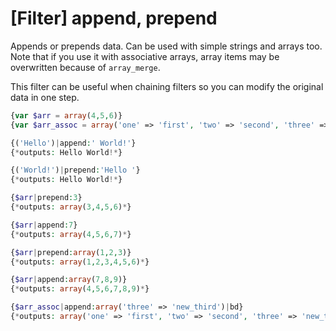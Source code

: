 # [Filter] append, prepend

Appends or prepends data. Can be used with simple strings and arrays too. Note that if you use it with associative arrays, array items may be overwritten because of `array_merge`.

This filter can be useful when chaining filters so you can modify the original data in one step.

```php
{var $arr = array(4,5,6)}
{var $arr_assoc = array('one' => 'first', 'two' => 'second', 'three' => 'third')}

{('Hello')|append:' World!'}
{*outputs: Hello World!*}

{('World!')|prepend:'Hello '}
{*outputs: Hello World!*}

{$arr|prepend:3}
{*outputs: array(3,4,5,6)*}

{$arr|append:7}
{*outputs: array(4,5,6,7)*}

{$arr|prepend:array(1,2,3)}
{*outputs: array(1,2,3,4,5,6)*}

{$arr|append:array(7,8,9)}
{*outputs: array(4,5,6,7,8,9)*}

{$arr_assoc|append:array('three' => 'new_third')|bd}
{*outputs: array('one' => 'first', 'two' => 'second', 'three' => 'new_third')*}
```